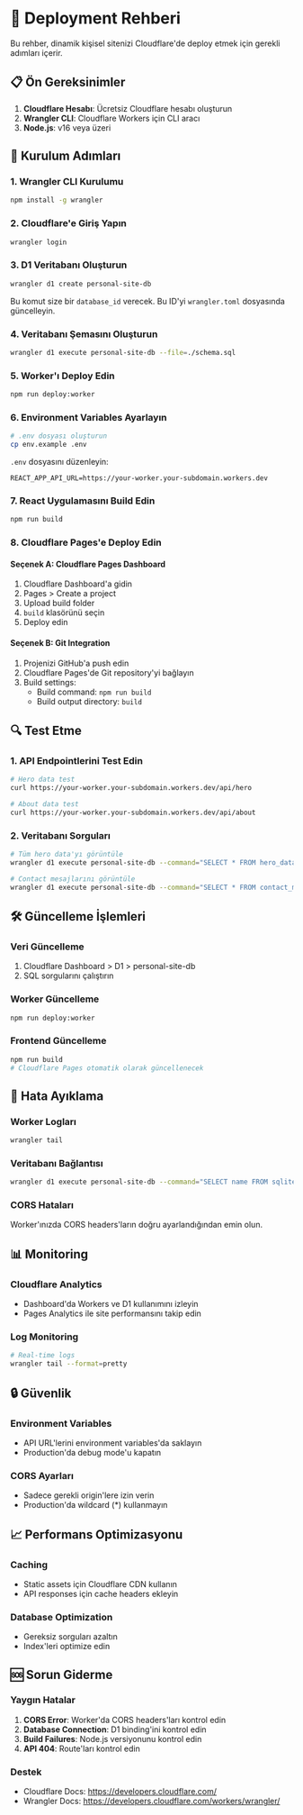 # 🚀 Deployment Rehberi

Bu rehber, dinamik kişisel sitenizi Cloudflare'de deploy etmek için gerekli adımları içerir.

## 📋 Ön Gereksinimler

1. **Cloudflare Hesabı**: Ücretsiz Cloudflare hesabı oluşturun
2. **Wrangler CLI**: Cloudflare Workers için CLI aracı
3. **Node.js**: v16 veya üzeri

## 🔧 Kurulum Adımları

### 1. Wrangler CLI Kurulumu
```bash
npm install -g wrangler
```

### 2. Cloudflare'e Giriş Yapın
```bash
wrangler login
```

### 3. D1 Veritabanı Oluşturun
```bash
wrangler d1 create personal-site-db
```

Bu komut size bir `database_id` verecek. Bu ID'yi `wrangler.toml` dosyasında güncelleyin.

### 4. Veritabanı Şemasını Oluşturun
```bash
wrangler d1 execute personal-site-db --file=./schema.sql
```

### 5. Worker'ı Deploy Edin
```bash
npm run deploy:worker
```

### 6. Environment Variables Ayarlayın
```bash
# .env dosyası oluşturun
cp env.example .env
```

`.env` dosyasını düzenleyin:
```
REACT_APP_API_URL=https://your-worker.your-subdomain.workers.dev
```

### 7. React Uygulamasını Build Edin
```bash
npm run build
```

### 8. Cloudflare Pages'e Deploy Edin

#### Seçenek A: Cloudflare Pages Dashboard
1. Cloudflare Dashboard'a gidin
2. Pages > Create a project
3. Upload build folder
4. `build` klasörünü seçin
5. Deploy edin

#### Seçenek B: Git Integration
1. Projenizi GitHub'a push edin
2. Cloudflare Pages'de Git repository'yi bağlayın
3. Build settings:
   - Build command: `npm run build`
   - Build output directory: `build`

## 🔍 Test Etme

### 1. API Endpointlerini Test Edin
```bash
# Hero data test
curl https://your-worker.your-subdomain.workers.dev/api/hero

# About data test
curl https://your-worker.your-subdomain.workers.dev/api/about
```

### 2. Veritabanı Sorguları
```bash
# Tüm hero data'yı görüntüle
wrangler d1 execute personal-site-db --command="SELECT * FROM hero_data"

# Contact mesajlarını görüntüle
wrangler d1 execute personal-site-db --command="SELECT * FROM contact_messages"
```

## 🛠️ Güncelleme İşlemleri

### Veri Güncelleme
1. Cloudflare Dashboard > D1 > personal-site-db
2. SQL sorgularını çalıştırın

### Worker Güncelleme
```bash
npm run deploy:worker
```

### Frontend Güncelleme
```bash
npm run build
# Cloudflare Pages otomatik olarak güncellenecek
```

## 🐛 Hata Ayıklama

### Worker Logları
```bash
wrangler tail
```

### Veritabanı Bağlantısı
```bash
wrangler d1 execute personal-site-db --command="SELECT name FROM sqlite_master WHERE type='table'"
```

### CORS Hataları
Worker'ınızda CORS headers'ların doğru ayarlandığından emin olun.

## 📊 Monitoring

### Cloudflare Analytics
- Dashboard'da Workers ve D1 kullanımını izleyin
- Pages Analytics ile site performansını takip edin

### Log Monitoring
```bash
# Real-time logs
wrangler tail --format=pretty
```

## 🔒 Güvenlik

### Environment Variables
- API URL'lerini environment variables'da saklayın
- Production'da debug mode'u kapatın

### CORS Ayarları
- Sadece gerekli origin'lere izin verin
- Production'da wildcard (*) kullanmayın

## 📈 Performans Optimizasyonu

### Caching
- Static assets için Cloudflare CDN kullanın
- API responses için cache headers ekleyin

### Database Optimization
- Gereksiz sorguları azaltın
- Index'leri optimize edin

## 🆘 Sorun Giderme

### Yaygın Hatalar

1. **CORS Error**: Worker'da CORS headers'ları kontrol edin
2. **Database Connection**: D1 binding'ini kontrol edin
3. **Build Failures**: Node.js versiyonunu kontrol edin
4. **API 404**: Route'ları kontrol edin

### Destek
- Cloudflare Docs: https://developers.cloudflare.com/
- Wrangler Docs: https://developers.cloudflare.com/workers/wrangler/
